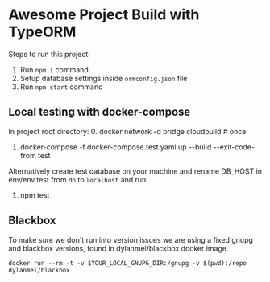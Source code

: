 # Awesome Project Build with TypeORM

Steps to run this project:

1. Run `npm i` command
2. Setup database settings inside `ormconfig.json` file
3. Run `npm start` command


## Local testing with docker-compose

In project root directory:
0. docker network -d bridge cloudbuild     # once
1. docker-compose -f docker-compose.test.yaml up --build --exit-code-from test

Alternatively create test database on your machine and rename DB_HOST in env/env.test from `db` to `localhost` and run:
1. npm test

## Blackbox

To make sure we don't run into version issues we are using a fixed gnupg and blackbox versions, found in dylanmei/blackbox docker image.

`docker run --rm -t -v $YOUR_LOCAL_GNUPG_DIR:/gnupg -v $(pwd):/repo dylanmei/blackbox`

